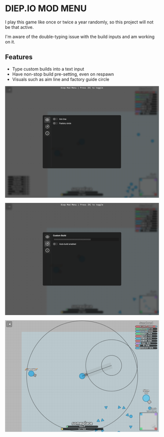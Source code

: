 # DIEP.IO MOD MENU

I play this game like once or twice a year randomly, so this project will not be that active.

I'm aware of the double-typing issue with the build inputs and am working on it.

## Features
- Type custom builds into a text input
- Have non-stop build pre-setting, even on respawn
- Visuals such as aim line and factory guide circle

![tab_1](/assets/tab_1.png)

![tab_2](/assets/tab_2.png)

![lines](/assets/lines.png)
